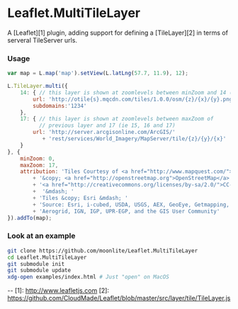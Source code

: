 Leaflet.MultiTileLayer
==

A [Leaflet][1] plugin, adding support for defining a [TileLayer][2] in terms of serveral TileServer urls.

### Usage
```javascript
var map = L.map('map').setView(L.latLng(57.7, 11.9), 12);

L.TileLayer.multi({
	14: { // this layer is shown at zoomlevels between minZoom and 14 (ie 0,1,..,13,14)
		url: 'http://otile{s}.mqcdn.com/tiles/1.0.0/osm/{z}/{x}/{y}.png',
		subdomains:'1234'
	},
	17: { // this layer is shown at zoomlevels between maxZoom of 
          // previous layer and 17 (ie 15, 16 and 17)
		url: 'http://server.arcgisonline.com/ArcGIS/' 
           + 'rest/services/World_Imagery/MapServer/tile/{z}/{y}/{x}'
	}
}, {
	minZoom: 0,
	maxZoom: 17,
	attribution: 'Tiles Courtesy of <a href="http://www.mapquest.com/">MapQuest</a> &mdash; '
		+ '&copy; <a href="http://openstreetmap.org">OpenStreetMap</a> contributors, '
		+ '<a href="http://creativecommons.org/licenses/by-sa/2.0/">CC-BY-SA</a>'
		+  '&mdash; '
		+ 'Tiles &copy; Esri &mdash; '
		+ 'Source: Esri, i-cubed, USDA, USGS, AEX, GeoEye, Getmapping, '
		+ 'Aerogrid, IGN, IGP, UPR-EGP, and the GIS User Community'
}).addTo(map);
```

### Look at an example

```bash
git clone https://github.com/moonlite/Leaflet.MultiTileLayer
cd Leaflet.MultiTileLayer
git submodule init
git submodule update
xdg-open examples/index.html # Just "open" on MacOS
```
 
--
[1]: http://www.leafletjs.com
[2]: https://github.com/CloudMade/Leaflet/blob/master/src/layer/tile/TileLayer.js
